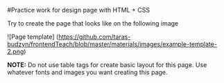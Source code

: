 #Practice work for design page with HTML + CSS

Try to create the page that looks like on the following image

![Page template]
(https://github.com/taras-budzyn/frontendTeach/blob/master/materials/images/example-template-2.png)

**NOTE:** Do not use table tags for create basic layout for this page. Use whatever fonts and images you want creating this page.
